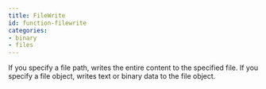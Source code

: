 ```yaml
---
title: FileWrite
id: function-filewrite
categories:
- binary
- files
---
```


If you specify a file path, writes the entire content to the specified file. If you specify a file object, writes text or binary data to the file object.
